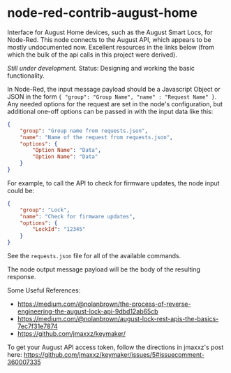# node-red-contrib-august-home
Interface for August Home devices, such as the August Smart Locs, for Node-Red. This node connects to the August API, which appears to be mostly undocumented now. Excellent resources in the links below (from which the bulk of the api calls in this project were derived).

*Still under development.*
Status: Designing and working the basic functionality.

In Node-Red, the input message payload should be a Javascript Object or JSON in the form `{ "group": "Group Name", "name" : "Request Name" }`. Any needed options for the request are set in the node's configuration, but additional one-off options can be passed in with the input data like this:
```json
{
    "group": "Group name from requests.json",
    "name": "Name of the request from requests.json",
    "options": {
        "Option Name": "Data",
        "Option Name": "Data"
    }
}
```
For example, to call the API to check for firmware updates, the node input could be:
```json
{
    "group": "Lock",
    "name": "Check for firmware updates",
    "options": {
        "LockId": "12345"
    }
}
```
See the `requests.json` file for all of the available commands.


The node output message payload will be the body of the resulting response.

Some Useful References:
* https://medium.com/@nolanbrown/the-process-of-reverse-engineering-the-august-lock-api-9dbd12ab65cb
* https://medium.com/@nolanbrown/august-lock-rest-apis-the-basics-7ec7f31e7874
* https://github.com/jmaxxz/keymaker/

To get your August API access token, follow the directions in jmaxxz's post here: https://github.com/jmaxxz/keymaker/issues/5#issuecomment-360007335

